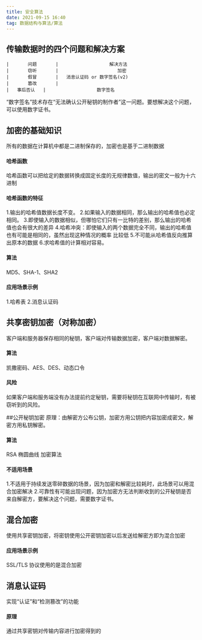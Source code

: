 ```yaml
---
title: 安全算法
date: 2021-09-15 16:40
tag: 数据结构与算法/算法
---
```

## 传输数据时的四个问题和解决方案
```table
|       问题       |                   解决方法                
|       窃听       |                      加密                    
|       假冒       |   消息认证码 or 数字签名(v2)
|       篡改       |                                                  
|   事后否认   |                   数字签名                
```
“数字签名”技术存在“无法确认公开秘钥的制作者”这一问题。要想解决这个问题，可以使用数字证书。

## 加密的基础知识
所有的数据在计算机中都是二进制保存的，加密也是基于二进制数据

#### 哈希函数
哈希函数可以把给定的数据转换成固定长度的无规律数值，输出的密文一般为十六进制
#### 哈希函数的特征
1.输出的哈希值数据长度不变。
2.如果输入的数据相同，那么输出的哈希值也必定相同。
3.即使输入的数据相似，但哪怕它们只有一比特的差别，那么输出的哈希值也会有很大的差异
4.哈希冲突：即使输入的两个数据完全不同，输出的哈希值也有可能是相同的，虽然出现这种情况的概率                比较低
5.不可能从哈希值反向推算出原本的数据
6.求哈希值的计算相对容易。
#### 算法
MD5、SHA-1、SHA2

#### 应用场景示例
1.哈希表
2.消息认证码

## 共享密钥加密（对称加密）
客户端和服务器保存相同的秘钥，客户端对传输数据加密，客户端对数据解密。
#### 算法
凯撒密码、AES、DES、动态口令
#### 风险
如果客户端和服务端没有办法提前约定秘钥，需要将秘钥在互联网中传输时，有被窃听到的风险。

##公开秘钥加密
原理：由解密方公布公钥，加密方用公钥把内容加密成密文，解密方用私钥解密。
#### 算法
RSA 椭圆曲线 加密算法
#### 不适用场景
1.不适用于持续发送零碎数据的场景，因为加密和解密比较耗时，此场景可以用混合加密解决
2.可靠性有可能出现问题，因为加密方无法判断收到的公开秘钥是否来自解密方，要解决这个问题，需要数字证书。

## 混合加密
使用共享密钥加密，将密钥使用公开密钥加密以后发送给解密方即为混合加密
#### 应用场景示例
SSL/TLS 协议使用的是混合加密

## 消息认证码
实现“认证”和“检测篡改”的功能
#### 原理
通过共享密钥对传输内容进行加密得到的







